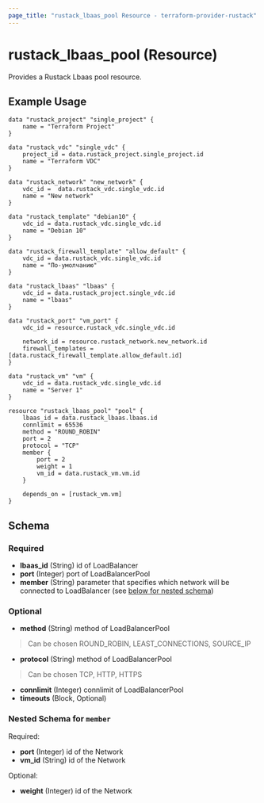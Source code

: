 ```yaml
---
page_title: "rustack_lbaas_pool Resource - terraform-provider-rustack"
---
```

# rustack_lbaas_pool (Resource)

Provides a Rustack Lbaas pool resource.

## Example Usage

```hcl
data "rustack_project" "single_project" {
    name = "Terraform Project"
}

data "rustack_vdc" "single_vdc" {
    project_id = data.rustack_project.single_project.id
    name = "Terraform VDC"
}

data "rustack_network" "new_network" {
    vdc_id =  data.rustack_vdc.single_vdc.id
    name = "New network"
}

data "rustack_template" "debian10" {
    vdc_id = data.rustack_vdc.single_vdc.id
    name = "Debian 10"
}

data "rustack_firewall_template" "allow_default" {
    vdc_id = data.rustack_vdc.single_vdc.id
    name = "По-умолчанию"
}

data "rustack_lbaas" "lbaas" {
    vdc_id = data.rustack_project.single_vdc.id
    name = "lbaas"
}

data "rustack_port" "vm_port" {
    vdc_id = resource.rustack_vdc.single_vdc.id

    network_id = resource.rustack_network.new_network.id
    firewall_templates = [data.rustack_firewall_template.allow_default.id]
}

data "rustack_vm" "vm" {
    vdc_id = data.rustack_vdc.single_vdc.id
    name = "Server 1"
}

resource "rustack_lbaas_pool" "pool" {
    lbaas_id = data.rustack_lbaas.lbaas.id
    connlimit = 65536
    method = "ROUND_ROBIN"
    port = 2
    protocol = "TCP"
    member {
        port = 2
        weight = 1
        vm_id = data.rustack_vm.vm.id
    }
    
    depends_on = [rustack_vm.vm]
}

```

## Schema

### Required

- **lbaas_id** (String) id of LoadBalancer
- **port** (Integer) port of LoadBalancerPool
- **member** (String) parameter that specifies which network will be connected to LoadBalancer  (see [below for nested schema](#nestedblock--member))


### Optional

- **method** (String) method of LoadBalancerPool 
> Can be chosen ROUND_ROBIN, LEAST_CONNECTIONS, SOURCE_IP
- **protocol** (String) method of LoadBalancerPool
> Can be chosen TCP, HTTP, HTTPS
- **connlimit** (Integer) connlimit of LoadBalancerPool
- **timeouts** (Block, Optional)

<a id="nestedblock--member"></a>
### Nested Schema for `member`

Required:

- **port** (Integer) id of the Network
- **vm_id** (String) id of the Network

Optional:

- **weight** (Integer) id of the Network
